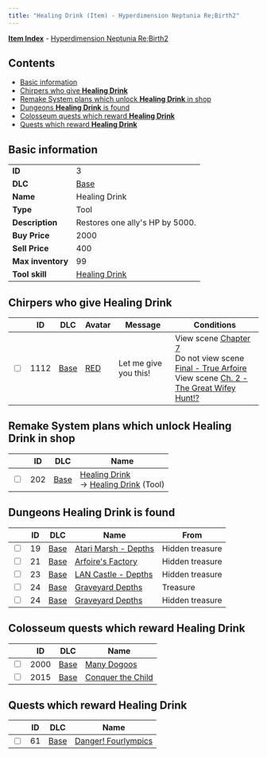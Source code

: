 ```yaml
---
title: "Healing Drink (Item) - Hyperdimension Neptunia Re;Birth2"
---
```


[**Item Index**](/neptunia/rb2/item/index.html) - [Hyperdimension Neptunia Re;Birth2](/neptunia/rb2)

## Contents

- [Basic information](#basic-information)
- [Chirpers who give **Healing Drink**](#chirpers-who-give-healing-drink)
- [Remake System plans which unlock **Healing Drink** in shop](#remake-system-plans-which-unlock-healing-drink-in-shop)
- [Dungeons **Healing Drink** is found](#dungeons-healing-drink-is-found)
- [Colosseum quests which reward **Healing Drink**](#colosseum-quests-which-reward-healing-drink)
- [Quests which reward **Healing Drink**](#quests-which-reward-healing-drink)

## Basic information

|   |   |
| -- | -- |
| **ID** | 3 |
| **DLC** | [Base](/neptunia/rb2/dlc/0-base.html) |
| **Name** | Healing Drink |
| **Type** | Tool |
| **Description** | Restores one ally's HP by 5000. |
| **Buy Price** | 2000 |
| **Sell Price** | 400 |
| **Max inventory** | 99 |
| **Tool skill** | [Healing Drink](/neptunia/rb2/skill/0-10003-healing-drink.html) |

## Chirpers who give **Healing Drink**

|    | ID | DLC | Avatar | Message | Conditions |
| -- | -- | --- | ------ | ------- | ---------- |
| <input type="checkbox" id="rb2-chirper-event-0-1112" class="trackbox" /> | 1112 | [Base](/neptunia/rb2/dlc/0-base.html) | [RED](/neptunia/rb2/avatar/0-43-red.html) | Let me give you this! | View scene [Chapter 7](/neptunia/rb2/scene/0-452-chapter-7.html)<br />Do not view scene [Final - True Arfoire](/neptunia/rb2/scene/0-470-final-true-arfoire.html)<br />View scene [Ch. 2 - The Great Wifey Hunt!?](/neptunia/rb2/scene/0-113-ch-2-the-great-wifey-hunt.html) |

## Remake System plans which unlock **Healing Drink** in shop

|    | ID | DLC | Name |
| -- | -- | --- | ---- |
| <input type="checkbox" id="rb2-remake-0-202" class="trackbox" /> | 202 | [Base](/neptunia/rb2/dlc/0-base.html) | [Healing Drink](/neptunia/rb2/remake/0-202-healing-drink.html)<br />→ [Healing Drink](/neptunia/rb2/item/0-3-healing-drink.html) (Tool) |

## Dungeons **Healing Drink** is found

|    | ID | DLC | Name | From |
| -- | -- | --- | ---- | ---- |
| <input type="checkbox" id="rb2-dungeon-0-19" class="trackbox" /> | 19 | [Base](/neptunia/rb2/dlc/0-base.html) | [Atari Marsh - Depths](/neptunia/rb2/dungeon/0-19-atari-marsh-depths.html) | Hidden treasure |
| <input type="checkbox" id="rb2-dungeon-0-21" class="trackbox" /> | 21 | [Base](/neptunia/rb2/dlc/0-base.html) | [Arfoire's Factory](/neptunia/rb2/dungeon/0-21-arfoires-factory.html) | Hidden treasure |
| <input type="checkbox" id="rb2-dungeon-0-23" class="trackbox" /> | 23 | [Base](/neptunia/rb2/dlc/0-base.html) | [LAN Castle - Depths](/neptunia/rb2/dungeon/0-23-lan-castle-depths.html) | Hidden treasure |
| <input type="checkbox" id="rb2-dungeon-0-24" class="trackbox" /> | 24 | [Base](/neptunia/rb2/dlc/0-base.html) | [Graveyard Depths](/neptunia/rb2/dungeon/0-24-graveyard-depths.html) | Treasure |
| <input type="checkbox" id="rb2-dungeon-0-24" class="trackbox" /> | 24 | [Base](/neptunia/rb2/dlc/0-base.html) | [Graveyard Depths](/neptunia/rb2/dungeon/0-24-graveyard-depths.html) | Hidden treasure |

## Colosseum quests which reward **Healing Drink**

|    | ID | DLC | Name |
| -- | -- | --- | ---- |
| <input type="checkbox" id="rb2-colosseum-0-2000" class="trackbox" /> | 2000 | [Base](/neptunia/rb2/dlc/0-base.html) | [Many Dogoos](/neptunia/rb2/colosseum/0-2000-many-dogoos.html) |
| <input type="checkbox" id="rb2-colosseum-0-2015" class="trackbox" /> | 2015 | [Base](/neptunia/rb2/dlc/0-base.html) | [Conquer the Child](/neptunia/rb2/colosseum/0-2015-conquer-the-child.html) |

## Quests which reward **Healing Drink**

|    | ID | DLC | Name |
| -- | -- | --- | ---- |
| <input type="checkbox" id="rb2-quest-0-61" class="trackbox" /> | 61 | [Base](/neptunia/rb2/dlc/0-base.html) | [Danger! Fourlympics](/neptunia/rb2/quest/0-61-danger-fourlympics.html) |